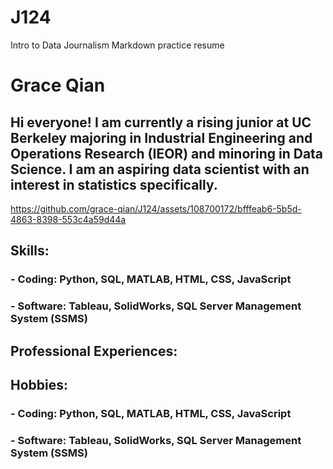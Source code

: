 # J124
Intro to Data Journalism Markdown practice resume
<h1>Grace Qian</h1>
<h2>Hi everyone! I am currently a rising junior at UC Berkeley majoring in Industrial Engineering and Operations Research (IEOR) and minoring in Data Science. I am an aspiring data scientist with an interest in statistics specifically.</h2>

https://github.com/grace-qian/J124/assets/108700172/bfffeab6-5b5d-4863-8398-553c4a59d44a

<h2>Skills:</h2> 
<h3>- Coding: Python, SQL, MATLAB, HTML, CSS, JavaScript</h3>
<h3>- Software: Tableau, SolidWorks, SQL Server Management System (SSMS)</h3>


<h2>Professional Experiences:</h2>
<h3></h3>
<h4></h4>

<h3></h3>
<h4></h4>

<h3></h3>
<h4></h4>


<h2>Hobbies:</h2>
<h3>- Coding: Python, SQL, MATLAB, HTML, CSS, JavaScript</h3>
<h3>- Software: Tableau, SolidWorks, SQL Server Management System (SSMS)</h3>

